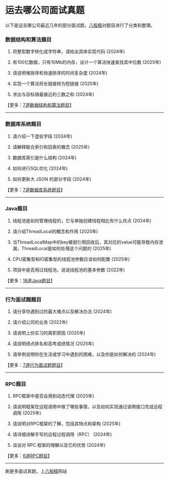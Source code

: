 # 运去哪公司面试真题

以下是运去哪公司最近几年的部分面试题，[八股精](https://www.bagujing.com)对题目进行了分类和整理。

### 数据结构和算法题目

1. 将整型数字转化成字符串，请给出具体实现代码 (2024年) 

2. 有100亿数据，只有10Mb的内存，设计一个算法快速查找其中位数 (2025年) 

3. 请说明堆排序和快速排序的时间复杂度 (2024年) 

4. 实现一个算法将长链接转为短链接 (2025年) 

5. 求出与目标值最接近的三数之和 (2024年) 

【更多：[7道数据结构和算法题目](https://www.bagujing.com/companies)】


---

### 数据库系统题目

1. 请介绍一下虚拟字段 (2024年) 

2. 请解释联合索引和回表的概念 (2025年) 

3. 数据库索引是什么结构 (2024年) 

4. 如何进行SQL优化 (2024年) 

5. 如何更新大 JSON 的部分字段 (2024年) 

【更多：[7道数据库系统题目](https://www.bagujing.com/companies)】


---

### Java题目

1. 线程池是如何管理线程的，它与单独创建线程相比有什么优点 (2024年) 

2. 请介绍ThreadLocal的概念和作用 (2025年) 

3. 当ThreadLocalMap中的key被弱引用回收后，其对应的value可能导致内存泄漏，ThreadLocal是如何处理这个问题的 (2025年) 

4. CPU密集型和IO密集型的线程池参数应该如何配置 (2025年) 

5. 项目中是否用过线程池，说说线程池的基本参数 (2022年) 

【更多：[18道Java题目](https://www.bagujing.com/companies)】


---

### 行为面试题题目

1. 请分享你遇到过的最大难点以及解决办法 (2024年) 

2. 请介绍公司的业务 (2022年) 

3. 请说明上份实习的离职原因 (2025年) 

4. 请说明绩点排名和高考成绩情况 (2025年) 

5. 请举例说明你在生活或学习中遇到的困难，以及你是如何解决的 (2024年) 

【更多：[7道行为面试题题目](https://www.bagujing.com/companies)】


---

### RPC题目

1. RPC框架中是否会用到动态代理 (2025年) 

2. 请说明框架在远程调用中做了哪些事情，以及如何实现通过调用接口完成远程调用 (2025年) 

3. 请说明对RPC框架的了解，包括其特点和架构 (2025年) 

4. 请详细讲解手写的远程过程调用（RPC） (2024年) 

5. 谈谈对 RPC 框架的理解以及它的优势 (2024年) 

【更多：[6道RPC题目](https://www.bagujing.com/companies)】


---

刷更多面试真题，上[八股精](https://www.bagujing.com)网站